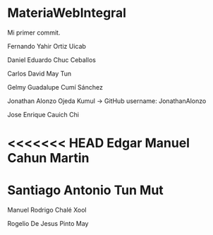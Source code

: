 # MateriaWebIntegral

Mi primer commit.

Fernando Yahir Ortiz Uicab

Daniel Eduardo Chuc Ceballos

Carlos David May Tun

Gelmy Guadalupe Cumí Sánchez

Jonathan Alonzo Ojeda Kumul -> GitHub username: JonathanAlonzo

Jose Enrique Cauich Chi


<<<<<<< HEAD
Edgar Manuel Cahun Martin 
=======
Santiago Antonio Tun Mut
=======
Manuel Rodrigo Chalé Xool

Rogelio De Jesus Pinto May 